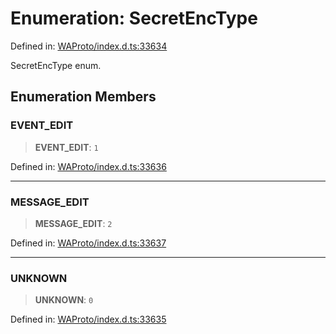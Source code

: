 # Enumeration: SecretEncType

Defined in: [WAProto/index.d.ts:33634](https://github.com/Fokusdotid/bail/blob/99acc683da8779d62a0509bb4108fdb35cb2b061/WAProto/index.d.ts#L33634)

SecretEncType enum.

## Enumeration Members

### EVENT\_EDIT

> **EVENT\_EDIT**: `1`

Defined in: [WAProto/index.d.ts:33636](https://github.com/Fokusdotid/bail/blob/99acc683da8779d62a0509bb4108fdb35cb2b061/WAProto/index.d.ts#L33636)

***

### MESSAGE\_EDIT

> **MESSAGE\_EDIT**: `2`

Defined in: [WAProto/index.d.ts:33637](https://github.com/Fokusdotid/bail/blob/99acc683da8779d62a0509bb4108fdb35cb2b061/WAProto/index.d.ts#L33637)

***

### UNKNOWN

> **UNKNOWN**: `0`

Defined in: [WAProto/index.d.ts:33635](https://github.com/Fokusdotid/bail/blob/99acc683da8779d62a0509bb4108fdb35cb2b061/WAProto/index.d.ts#L33635)
